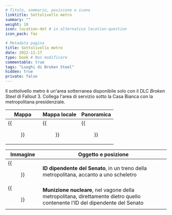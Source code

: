 ```yaml
---
# Titolo, sommario, posizione e icona
linktitle: Sottolivello metro
summary: ""
weight: 10
icon: location-dot # in alternativa location-question
icon_pack: fas

# Metadata pagina
title: Sottolivello metro
date: 2022-11-17
type: book # Non modificare
commentable: true
tags: "Luoghi di Broken Steel"
hidden: true
private: false 
---
```


<div class="fo3">

Il sottolivello metro è un'area sotterranea disponibile solo con il DLC *Broken Steel* di Fallout 3. Collega l'area di servizio sotto la Casa Bianca con la metropolitana presidenziale. 

| Mappa | Mappa locale | Panoramica |
| ----- | ------------ | ---------- |
| {{<figure src="fo3/WH_Plaza_loc.webp">}}     |  {{<figure src="fo3/Presidential_sub_level_map.webp">}}           |  {{<figure src="fo3/Presidential_Sub_Level.webp">}}         | 

| Immagine | Oggetto e posizione |
| -------- | ------------------- |
|  {{<figure src="fo3/Senate_employee_ID.webp">}}       |  **ID dipendente del Senato**, in un treno della metropolitana, accanto a uno scheletro                   | 
|  {{<figure src="fo3/Presidential_sub_level_mini_nuke.webp">}}       | **Munizione nucleare**, nel vagone della metropolitana, direttamente dietro quello contenente l'ID del dipendente del Senato                    | 

</div>
